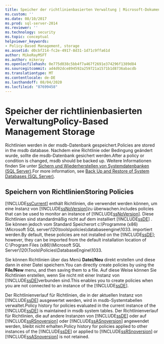 ```yaml
---
title: Speicher der richtlinienbasierten Verwaltung | Microsoft-Dokumentation
ms.custom: ''
ms.date: 08/10/2017
ms.prod: sql-server-2014
ms.reviewer: ''
ms.technology: security
ms.topic: conceptual
helpviewer_keywords:
- Policy-Based Management, storage
ms.assetid: d0cbf214-fc2e-4917-8d31-1d71c9ffa61d
author: MikeRayMSFT
ms.author: mikeray
ms.openlocfilehash: 0e775d038c5bb4f7a467f2691e374296f1389d84
ms.sourcegitcommit: ad4d92dce894592a259721a1571b1d8736abacdb
ms.translationtype: MT
ms.contentlocale: de-DE
ms.lasthandoff: 08/04/2020
ms.locfileid: "87699458"
---
```

# <a name="policy-based-management-storage"></a><span data-ttu-id="d300f-102">Speicher der richtlinienbasierten Verwaltung</span><span class="sxs-lookup"><span data-stu-id="d300f-102">Policy-Based Management Storage</span></span>
  <span data-ttu-id="d300f-103">Richtlinien werden in der msdb-Datenbank gespeichert.</span><span class="sxs-lookup"><span data-stu-id="d300f-103">Policies are stored in the msdb database.</span></span> <span data-ttu-id="d300f-104">Nachdem eine Richtlinie oder Bedingung geändert wurde, sollte die msdb-Datenbank gesichert werden.</span><span class="sxs-lookup"><span data-stu-id="d300f-104">After a policy or condition is changed, msdb should be backed up.</span></span> <span data-ttu-id="d300f-105">Weitere Informationen finden Sie unter [Sichern und Wiederherstellen von Systemdatenbanken &#40;SQL Server&#41;](../backup-restore/back-up-and-restore-of-system-databases-sql-server.md).</span><span class="sxs-lookup"><span data-stu-id="d300f-105">For more information, see [Back Up and Restore of System Databases &#40;SQL Server&#41;](../backup-restore/back-up-and-restore-of-system-databases-sql-server.md).</span></span>  
  
## <a name="storing-policies"></a><span data-ttu-id="d300f-106">Speichern von Richtlinien</span><span class="sxs-lookup"><span data-stu-id="d300f-106">Storing Policies</span></span>  
 [!INCLUDE[ssCurrent](../../includes/sscurrent-md.md)] <span data-ttu-id="d300f-107">enthält Richtlinien, die verwendet werden können, um eine Instanz von [!INCLUDE[ssNoVersion](../../includes/ssnoversion-md.md)]zu überwachen.</span><span class="sxs-lookup"><span data-stu-id="d300f-107">includes policies that can be used to monitor an instance of [!INCLUDE[ssNoVersion](../../includes/ssnoversion-md.md)].</span></span> <span data-ttu-id="d300f-108">Diese Richtlinien sind standardmäßig nicht auf dem installiert [!INCLUDE[ssDE](../../includes/ssde-md.md)] . Sie können jedoch vom Standard Speicherort c:\Programme (x86) \Microsoft SQL server\120\tools\policies\databaseengine\1033. importiert werden.</span><span class="sxs-lookup"><span data-stu-id="d300f-108">By default, these policies are not installed on the [!INCLUDE[ssDE](../../includes/ssde-md.md)]; however, they can be imported from the default installation location of C:\Program Files (x86)\Microsoft SQL Server\120\Tools\Policies\DatabaseEngine\1033.</span></span>  
  
 <span data-ttu-id="d300f-109">Sie können Richtlinien über das Menü **Datei/Neu** direkt erstellen und diese dann in einer Datei speichern.</span><span class="sxs-lookup"><span data-stu-id="d300f-109">You can directly create policies by using the **File/New** menu, and then saving them to a file.</span></span> <span data-ttu-id="d300f-110">Auf diese Weise können Sie Richtlinien erstellen, wenn Sie nicht mit einer Instanz von [!INCLUDE[ssDE](../../includes/ssde-md.md)]verbunden sind.</span><span class="sxs-lookup"><span data-stu-id="d300f-110">This enables you to create policies when you are not connected to an instance of the [!INCLUDE[ssDE](../../includes/ssde-md.md)].</span></span>  
  
 <span data-ttu-id="d300f-111">Der Richtlinienverlauf für Richtlinien, die in der aktuellen Instanz von [!INCLUDE[ssDE](../../includes/ssde-md.md)] ausgewertet werden, wird in msdb-Systemtabellen verwaltet.</span><span class="sxs-lookup"><span data-stu-id="d300f-111">Policy history for policies evaluated in the current instance of the [!INCLUDE[ssDE](../../includes/ssde-md.md)] is maintained in msdb system tables.</span></span> <span data-ttu-id="d300f-112">Der Richtlinienverlauf für Richtlinien, die auf andere Instanzen von [!INCLUDE[ssDE](../../includes/ssde-md.md)] oder auf [!INCLUDE[ssRSnoversion](../../includes/ssrsnoversion-md.md)] oder [!INCLUDE[ssASnoversion](../../includes/ssasnoversion-md.md)] angewendet werden, bleibt nicht erhalten.</span><span class="sxs-lookup"><span data-stu-id="d300f-112">Policy history for policies applied to other instances of the [!INCLUDE[ssDE](../../includes/ssde-md.md)] or applied to [!INCLUDE[ssRSnoversion](../../includes/ssrsnoversion-md.md)] or [!INCLUDE[ssASnoversion](../../includes/ssasnoversion-md.md)] is not retained.</span></span>  
  
  
